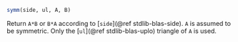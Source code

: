 ```julia
symm(side, ul, A, B)
```

Return `A*B` or `B*A` according to [`side`](@ref stdlib-blas-side). `A` is assumed to be symmetric. Only the [`ul`](@ref stdlib-blas-uplo) triangle of `A` is used.

